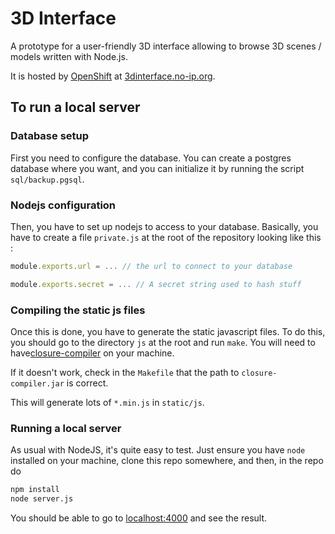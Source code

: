 # 3D Interface
A prototype for a user-friendly 3D interface allowing to browse 3D scenes /
models written with Node.js.

It is hosted by [OpenShift](https://www.openshift.com/) at
[3dinterface.no-ip.org](http://3dinterface.no-ip.org).

## To run a local server
### Database setup
First you need to configure the database. You can create a postgres database
where you want, and you can initialize it by running the script
`sql/backup.pgsql`.

### Nodejs configuration
Then, you have to set up nodejs to access to your database. Basically, you have
to create a file `private.js` at the root of the repository looking like this :

``` javascript
module.exports.url = ... // the url to connect to your database

module.exports.secret = ... // A secret string used to hash stuff
```
### Compiling the static js files
Once this is done, you have to generate the static javascript files. To do this, 
you should go to the directory `js` at the root  and run `make`. You will need to 
have[closure-compiler](https://github.com/google/closure-compiler) on your machine.

If it doesn't work, check in the `Makefile` that the path to `closure-compiler.jar` 
is correct.

This will generate lots of `*.min.js` in `static/js`.

### Running a local server
As usual with NodeJS, it's quite easy to test. Just ensure you have `node`
installed on your machine, clone this repo somewhere, and then, in the repo do

``` sh
npm install
node server.js
```

You should be able to go to [localhost:4000](http://localhost:4000) and see the result.
